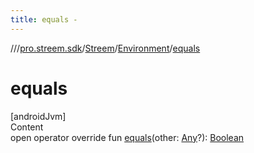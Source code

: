```yaml
---
title: equals -
---
```

//[<root>](../../../../index.md)/[pro.streem.sdk](../../index.md)/[Streem](../index.md)/[Environment](index.md)/[equals](equals.md)



# equals  
[androidJvm]  
Content  
open operator override fun [equals](equals.md)(other: [Any](https://kotlinlang.org/api/latest/jvm/stdlib/kotlin/-any/index.html)?): [Boolean](https://kotlinlang.org/api/latest/jvm/stdlib/kotlin/-boolean/index.html)  



